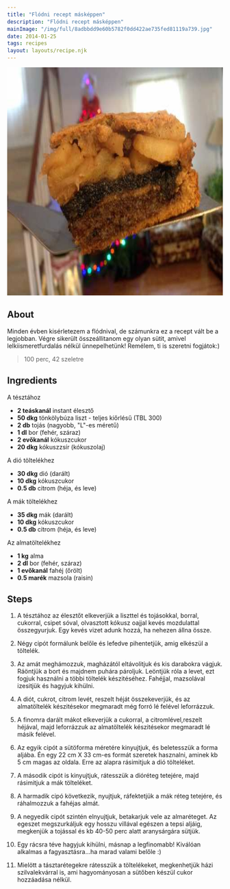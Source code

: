 ```yaml
---
title: "Flódni recept másképpen"
description: "Flódni recept másképpen"
mainImage: "/img/full/8adbbdd9e60b5782f0dd422ae735fed81119a739.jpg"
date: 2014-01-25
tags: recipes
layout: layouts/recipe.njk
---
```

                            
<p align="center"><a href="https://cookpad.com/hu/receptek/1923996-flodni-recept-maskeppen" rel="Recipe source page"><img width="751" height="532" src="/img/full/8adbbdd9e60b5782f0dd422ae735fed81119a739.jpg"/></a></p>

## About
<p class="mb-sm">Minden évben kisérletezem a flódnival, de számunkra ez a recept vált be a legjobban. Végre sikerült összeállitanom egy olyan sütit, amivel lelkiismeretfurdalás nélkül ünnepelhetünk! Remélem, ti is szeretni fogjátok:)</p>

> 100 perc, 42 szeletre 

## Ingredients

A tésztához
* **2 teáskanál** instant élesztő
* **50 dkg** tönkölybúza liszt - teljes kiőrlésű (TBL 300)
* **2 db** tojás (nagyobb, "L"-es méretű)
* **1 dl** bor (fehér, száraz)
* **2 evőkanál** kókuszcukor
* **20 dkg** kókuszzsír (kókuszolaj)

A dió töltelékhez
* **30 dkg** dió (darált)
* **10 dkg** kókuszcukor
* **0.5 db** citrom (héja, és leve)

A mák töltelékhez
* **35 dkg** mák (darált)
* **10 dkg** kókuszcukor
* **0.5 db** citrom (héja, és leve)

Az almatöltelékhez
* **1 kg** alma
* **2 dl** bor (fehér, száraz)
* **1 evőkanál** fahéj (őrölt)
* **0.5 marék** mazsola (raisin)

## Steps

1. A tésztához az élesztőt elkeverjük a liszttel és tojásokkal, borral, cukorral, csipet sóval, olvasztott kókusz oajjal kevés mozdulattal összegyurjuk. Egy kevés vizet adunk hozzá, ha nehezen állna össze.
 
    <div style="clear: both"/>

2. Négy cipót formálunk belőle és lefedve pihentetjük, amig elkészül a töltelék.
 
    <div style="clear: both"/>

3. Az amát meghámozzuk, magházától eltávolitjuk és kis darabokra vágjuk. Ráöntjük a bort és majdnem puhára pároljuk. Leöntjük róla a levet, ezt fogjuk használni a többi töltelék készitéséhez. Fahéjjal, mazsolával izesitjük és hagyjuk kihülni.
 
    <div style="clear: both"/>

4. A diót, cukrot, citrom levét, reszelt héját összekeverjük, és az almatöltelék készitésekor megmaradt még forró lé felével leforrázzuk.
 
    <div style="clear: both"/>

5. A finomra darált mákot elkeverjük a cukorral, a citromlével,reszelt héjával, majd leforrázzuk az almatöltelék készitésekor megmaradt lé másik felével.
 
    <div style="clear: both"/>

6. Az egyik cipót a sütöforma méretére kinyujtjuk, és beletesszük a forma aljába. Én egy 22 cm X 33 cm-es formát szeretek hasznalni, aminek kb 5 cm magas az oldala. Erre az alapra rásimitjuk a dió tölteléket.
 
    <div style="clear: both"/>

7. A második cipót is kinyujtjuk, rátesszük a dióréteg tetejére, majd rásimitjuk a mák tölteléket.
 
    <div style="clear: both"/>

8. A harmadik cipó következik, nyujtjuk, ráfektetjük a mák réteg tetejére, és ráhalmozzuk a fahéjas almát.
 
    <div style="clear: both"/>

9. A negyedik cipót szintén elnyujtjuk, betakarjuk vele az almaréteget. Az egeszet megszurkáljuk egy hosszu villával egészen a tepsi aljáig, megkenjük a tojással és kb 40-50 perc alatt aranysárgára sütjük.
 
    <div style="clear: both"/>

10. Egy rácsra téve hagyjuk kihülni, másnap a legfinomabb! Kiválóan alkalmas a fagyasztásra...ha marad valami belőle :)
 
    <div style="clear: both"/>

11. Mielött a tásztarétegekre rátesszük a töltelékeket, megkenhetjük házi szilvalekvárral is, ami hagyományosan a sütőben készül cukor hozzáadása nélkül.
 
    <div style="clear: both"/>

